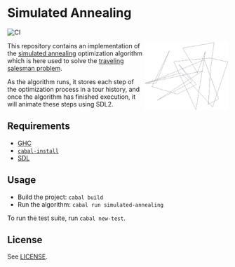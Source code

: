 # Simulated Annealing
![CI](https://github.com/majjoha/simulated-annealing/workflows/CI/badge.svg)

<img width="38%" align="right" src="https://github.com/majjoha/simulated-annealing/raw/main/demo.gif">

This repository contains an implementation of the [simulated
annealing](https://en.wikipedia.org/wiki/Simulated_annealing) optimization
algorithm which is here used to solve the [traveling salesman
problem](https://en.wikipedia.org/wiki/Travelling_salesman_problem).

As the algorithm runs, it stores each step of the optimization process in a tour
history, and once the algorithm has finished execution, it will animate these
steps using SDL2.

## Requirements
* [GHC](https://www.haskell.org/ghc/)
* [`cabal-install`](https://cabal.readthedocs.io/en/3.6/index.html)
* [SDL](https://www.libsdl.org/index.php)

## Usage
* Build the project: `cabal build`
* Run the algorithm: `cabal run simulated-annealing`

To run the test suite, run `cabal new-test`.

## License
See [LICENSE](./LICENSE).
